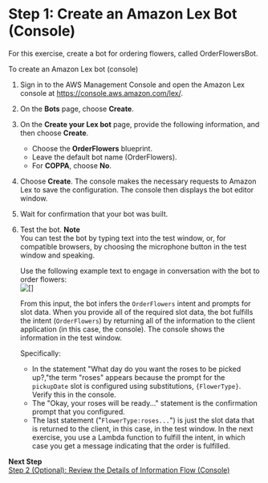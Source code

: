 # Step 1: Create an Amazon Lex Bot \(Console\)<a name="gs-bp-create-bot"></a>

For this exercise, create a bot for ordering flowers, called OrderFlowersBot\.

To create an Amazon Lex bot \(console\)

1. Sign in to the AWS Management Console and open the Amazon Lex console at [https://console\.aws\.amazon\.com/lex/](https://console.aws.amazon.com/lex/)\.

1. On the **Bots** page, choose **Create**\. 

1. On the **Create your Lex bot** page, provide the following information, and then choose **Create**\.
   + Choose the **OrderFlowers** blueprint\.
   + Leave the default bot name \(OrderFlowers\)\.
   + For **COPPA**, choose **No**\.

1. Choose **Create**\. The console makes the necessary requests to Amazon Lex to save the configuration\. The console then displays the bot editor window\.

1. Wait for confirmation that your bot was built\.

1. Test the bot\.
**Note**  
You can test the bot by typing text into the test window, or, for compatible browsers, by choosing the microphone button in the test window and speaking\. 

   Use the following example text to engage in conversation with the bot to order flowers:  
![\[\]](http://docs.aws.amazon.com/lex/latest/dg/images/OrderFlowers-NoLambda.png)

   From this input, the bot infers the `OrderFlowers` intent and prompts for slot data\. When you provide all of the required slot data, the bot fulfills the intent \(`OrderFlowers`\) by returning all of the information to the client application \(in this case, the console\)\. The console shows the information in the test window\.

   Specifically:
   + In the statement "What day do you want the roses to be picked up?,"the term "roses" appears because the prompt for the `pickupDate` slot is configured using substitutions, `{FlowerType}`\. Verify this in the console\.
   + The "Okay, your roses will be ready\.\.\." statement is the confirmation prompt that you configured\. 
   + The last statement \("`FlowerType:roses...`"\) is just the slot data that is returned to the client, in this case, in the test window\. In the next exercise, you use a Lambda function to fulfill the intent, in which case you get a message indicating that the order is fulfilled\.

**Next Step**  
[Step 2 \(Optional\): Review the Details of Information Flow \(Console\)](gs-bp-details-two-runtime-apis.md)